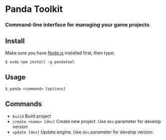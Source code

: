 # Panda Toolkit

### Command-line interface for managing your game projects

## Install

Make sure you have [Node.js](http://nodejs.org/) installed first, then type:

    $ sudo npm install -g pandatool

## Usage
    
    $ panda <command> [options]

## Commands

- `build` Build project
- `create <name> [dev]` Create new project. Use `dev` parameter for develop version
- `update [dev]` Update engine. Use `dev` parameter for develop version

